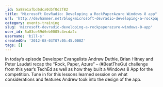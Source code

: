 ```yaml
---
_id: 5a88e1afbd6dca0d5f0d2f82
title: "Microsoft DevRadio: Developing a RockPaperAzure Windows 8 app"
url: 'http://devhammer.net/blog/microsoft-devradio-developing-a-rockpaperazure-windows-8-app'
category: events-training
slug: 'microsoft-devradio-developing-a-rockpaperazure-windows-8-app'
user_id: 5a83ce59d6eb0005c4ecda2c
username: 'bill-s'
createdOn: '2012-08-03T07:05:45.000Z'
tags: []
---
```


In today’s episode Developer Evangelists Andrew Duthie, Brian Hitney and Peter Laudati recap the “Rock, Paper, Azure” – (#BeatTheGu) challenge from this year’s TechEd as well as how they built a Windows 8 App for the competition. Tune in for this lessons learned session on what considerations and features Andrew took into the design of the app.

